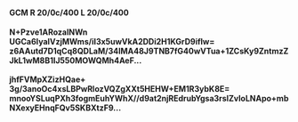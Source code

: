 #### GCM R 20/0c/400 L 20/0c/400
**N+Pzve1ARozalNWn**<br/>**UGCa6IyaIVzjMWms/iI3x5uwVkA2DDi2H1KGrD9iflw=**<br/>**z6AAutd7D1qCq8QDLaM/34lMA48J9TNB7fG40wVTua+1ZCsKy9ZntmzZJkL1wM8B1IJ550MOWQMh4AeF...**<br/><br/>
**jhfFVMpXZizHQae+**<br/>**3g/3anoOc4xsLBPwRlozVQZgXXt5HEHW+EM1R3ybK8E=**<br/>**mnooYSLuqPXh3fogmEuhYWhX//d9at2njREdrubYgsa3rsIZvloLNApo+mbNXexyEHnqFQv5SKBXtzF9...**